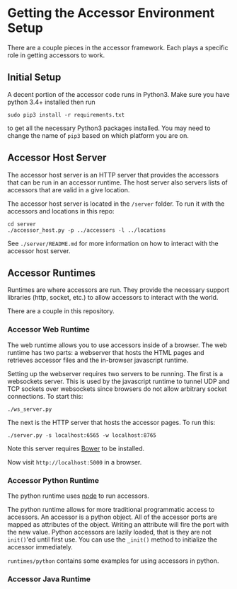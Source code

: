 Getting the Accessor Environment Setup
======================================

There are a couple pieces in the accessor framework.
Each plays a specific role in getting accessors to work.

Initial Setup
-------------

A decent portion of the accessor code runs in Python3. Make sure you have
python 3.4+ installed then run

    sudo pip3 install -r requirements.txt

to get all the necessary Python3 packages installed. You may need to change
the name of `pip3` based on which platform you are on.


Accessor Host Server
--------------------

The accessor host server is an HTTP server that provides the accessors that can
be run in an accessor runtime. The host server also servers lists of accessors
that are valid in a give location.

The accessor host server is located in the `/server` folder. To run it with
the accessors and locations in this repo:

    cd server
    ./accessor_host.py -p ../accessors -l ../locations

See `./server/README.md` for more information on how to interact with the
accessor host server.


Accessor Runtimes
-----------------

Runtimes are where accessors are run. They provide the necessary support
libraries (http, socket, etc.) to allow accessors to interact with the world.

There are a couple in this repository.


### Accessor Web Runtime

The web runtime allows you to use accessors inside of a browser. The web
runtime has two parts: a webserver that hosts the HTML pages and retrieves
accessor files and the in-browser javascript runtime.

Setting up the webserver requires two servers to be running. The first is a
websockets server. This is used by the javascript runtime to tunnel UDP and
TCP sockets over websockets since browsers do not allow arbitrary socket
connections. To start this:

    ./ws_server.py

The next is the HTTP server that hosts the accessor pages. To run this:

    ./server.py -s localhost:6565 -w localhost:8765

Note this server requires [Bower](http://bower.io/) to be installed.

Now visit `http://localhost:5000` in a browser.



### Accessor Python Runtime

The python runtime uses [node](http://nodejs.org) to run accessors.

The python runtime allows for more traditional programmatic access to
accessors. An accessor is a python object. All of the accessor ports are
mapped as attributes of the object. Writing an attribute will fire the
port with the new value. Python accessors are lazily loaded, that is they
are not `init()`'ed until first use. You can use the `_init()` method to
initialize the accessor immediately.

`runtimes/python` contains some examples for using accessors in python.

### Accessor Java Runtime
